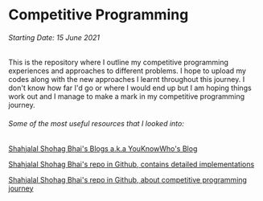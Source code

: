 # Competitive Programming

###### Starting Date: 15 June 2021
This is the repository where I outline my competitive programming experiences and approaches to different problems. I hope to upload my codes along with the new approaches I learnt throughout this journey. I don't know how far I'd go or where I would end up but I am hoping things work out and I manage to make a mark in my competitive programming journey.

###### Some of the most useful resources that I looked into:

[Shahjalal Shohag Bhai's Blogs a.k.a YouKnowWho's Blog](https://codeforces.com/blog/entry/95106?fbclid=IwAR1w3oLbHiY1EDH0ucT1-Qkb2fHWeuKQjVaiklcqpIxCOawrOledX7Sfgwo)

[Shahjalal Shohag Bhai's repo in Github, contains detailed implementations](https://github.com/ShahjalalShohag/code-library)

[Shahjalal Shohag Bhai's repo in Github, about competitive programming journey](https://github.com/ShahjalalShohag/Competitive-Programming-A-Complete-Guideline)

